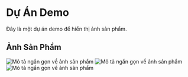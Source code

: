 # Dự Án Demo
Đây là một dự án demo để hiển thị ảnh sản phẩm.
## Ảnh Sản Phẩm
![Mô tả ngắn gọn về ảnh sản phẩm](./images/product1.jpg)
![Mô tả ngắn gọn về ảnh sản phẩm](./images/product2.jpg)
![Mô tả ngắn gọn về ảnh sản phẩm](./images/product3.jpg)
